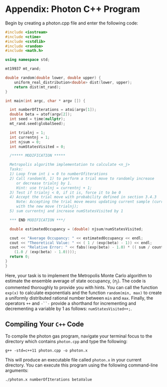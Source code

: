 
# Appendix: Photon C++ Program

Begin by creating a photon.cpp file and enter the following code:

``` c++
#include <iostream>
#include <ctime>
#include <cstdlib>
#include <random>
#include <math.h>

using namespace std;

mt19937 mt_rand;

double random(double lower, double upper) {
    uniform_real_distribution<double> dist(lower, upper);
    return dist(mt_rand);
}

int main(int argc, char * argv []) {

  int numberOfIterations = atoi(argv[1]);
  double beta = atof(argv[2]);
  int seed = time(nullptr);
  mt_rand.seed(globalSeed); 

  int trialnj = 1;
  int currentnj = 1;
  int njsum = 0;
  int numStatesVisited = 0;

  /***** MODIFICATION *****  

  Metropolis algorithm implementation to calculate <n_j>
  Tasks:
  1) Loop from int i = 0 to numberOfiterations
  2) Call random(0, 1) to perform a trial move to randomly increase
     or decrease trialnj by 1.
     Hint: use trialnj = currentnj + 1;
  3) Test if trialnj < 0, if it is, force it to be 0
  4) Accept the trial move with probability defined in section 3.4.3
     Note: Accepting the trial move means updating current sample (currentnj)
     with the new move (trialnj);
  5) sum currentnj and increase numStatesVisited by 1

  *** END MODIFICATION ***/

  double estimatedOccupancy = (double) njsum/numStatesVisited;

  cout << "Average Occupancy: " << estimatedOccupancy << endl;
  cout << "Theoretical Value: " << ( 1 / (exp(beta) - 1)) << endl; 
  cout << "Relative Error: " << fabs((exp(beta) - 1.0) * (( sum / count ) - 
    (1.0 / (exp(beta) - 1.0))));
  return 0;
}
}
```

Here, your task is to implement the Metropolis Monte Carlo algorithm to
estimate the ensemble average of state occupancy, $\left<n_j\right>$.
The code is commented thoroughly to provide you with hints. You can call
the function `exp(x)` to calculate exponentials and the function
`random(min, max)` to create a uniformly distributed rational number
between `min` and `max`. Finally, the operators `++` and `-``-` provide
a shorthand for incrementing and decrementing a variable by 1 as
follows: `numStatesVisited++;`.

## Compiling Your `C++` Code

To compile the photon gas program, navigate your terminal focus to the
directory which contains `photon.cpp` and type the following:

    g++ -std=c++11 photon.cpp -o photon.x

This will produce an executable file called `photon.x` in your current
directory. You can execute this program using the following command-line
arguments:

    ./photon.x numberOfIterations betaValue